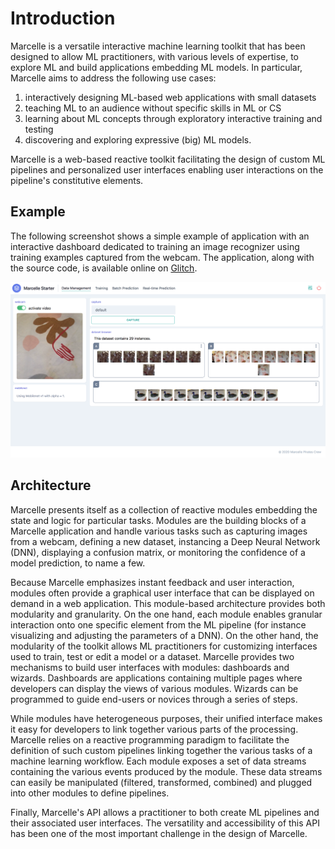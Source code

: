 # Introduction

Marcelle is a versatile interactive machine learning toolkit that has been designed to allow ML practitioners, with various levels of expertise, to explore ML and build applications embedding ML models. In particular, Marcelle aims to address the following use cases:

1. interactively designing ML-based web applications with small datasets
2. teaching ML to an audience without specific skills in ML or CS
3. learning about ML concepts through exploratory interactive training and testing
4. discovering and exploring expressive (big) ML models.

Marcelle is a web-based reactive toolkit facilitating the design of custom ML pipelines and personalized user interfaces enabling user interactions on the pipeline's constitutive elements.

## Example

The following screenshot shows a simple example of application with an interactive dashboard dedicated to training an image recognizer using training examples captured from the webcam. The application, along with the source code, is available online on [Glitch](https://glitch.com/~marcelle-v2-dashboard).

![Screenshot of an example marcelle Application](./images/marcelle_dashboard_01.png)

## Architecture

Marcelle presents itself as a collection of reactive modules embedding the state and logic for particular tasks. Modules are the building blocks of a Marcelle application and handle various tasks such as capturing images from a webcam, defining a new dataset, instancing a Deep Neural Network (DNN), displaying a confusion matrix, or monitoring the confidence of a model prediction, to name a few.

Because Marcelle emphasizes instant feedback and user interaction, modules often provide a graphical user interface that can be displayed on demand in a web application. This module-based architecture provides both modularity and granularity.
On the one hand, each module enables granular interaction onto one specific element from the ML pipeline (for instance visualizing and adjusting the parameters of a DNN).
On the other hand, the modularity of the toolkit allows ML practitioners for customizing interfaces used to train, test or edit a model or a dataset. Marcelle provides two mechanisms to build user interfaces with modules: dashboards and wizards. Dashboards are applications containing multiple pages where developers can display the views of various modules. Wizards can be programmed to guide end-users or novices through a series of steps.

While modules have heterogeneous purposes, their unified interface makes it easy for developers to link together various parts of the processing. Marcelle relies on a reactive programming paradigm to facilitate the definition of such custom pipelines linking together the various tasks of a machine learning workflow. Each module exposes a set of data streams containing the various events produced by the module. These data streams can easily be manipulated (filtered, transformed, combined) and plugged into other modules to define pipelines.

Finally, Marcelle's API allows a practitioner to both create ML pipelines and their associated user interfaces. The versatility and accessibility of this API has been one of the most important challenge in the design of Marcelle.
